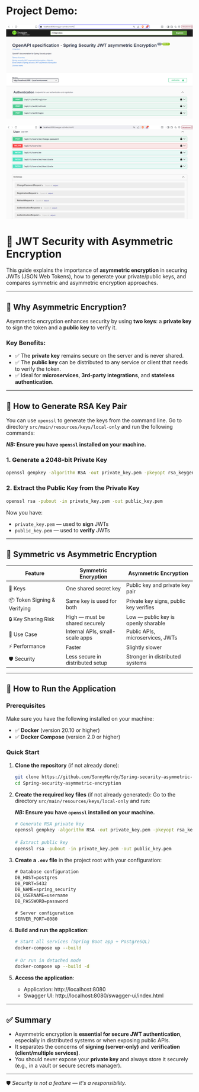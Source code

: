# Project Demo:
![Project Demo - image1](src/main/resources/images/image1.png)

![Project Demo - image2](src/main/resources/images/image2.png)

# 🔐 JWT Security with Asymmetric Encryption

This guide explains the importance of **asymmetric encryption** in securing JWTs (JSON Web Tokens), how to generate your private/public keys, and compares symmetric and asymmetric encryption approaches.

---

## 📌 Why Asymmetric Encryption?

Asymmetric encryption enhances security by using **two keys**: a **private key** to sign the token and a **public key** to verify it.

### Key Benefits:
- ✅ The **private key** remains secure on the server and is never shared.
- ✅ The **public key** can be distributed to any service or client that needs to verify the token.
- ✅ Ideal for **microservices**, **3rd-party integrations**, and **stateless authentication**.

---

## 🔧 How to Generate RSA Key Pair

You can use `openssl` to generate the keys from the command line.
Go to directory `src/main/resources/keys/local-only`  and run the following commands:

**_NB:_ Ensure you have `openssl` installed on your machine.**

### 1. Generate a 2048-bit Private Key
```bash
openssl genpkey -algorithm RSA -out private_key.pem -pkeyopt rsa_keygen_bits:2048
```

### 2. Extract the Public Key from the Private Key
```bash
openssl rsa -pubout -in private_key.pem -out public_key.pem
```

Now you have:
- `private_key.pem` — used to **sign** JWTs
- `public_key.pem` — used to **verify** JWTs

---

## 🔐 Symmetric vs Asymmetric Encryption

| Feature                  | Symmetric Encryption             | Asymmetric Encryption                 |
|--------------------------|----------------------------------|---------------------------------------|
| 🔑 Keys                  | One shared secret key            | Public key and private key pair       |
| 📦 Token Signing & Verifying | Same key is used for both       | Private key signs, public key verifies |
| 🔒 Key Sharing Risk      | High — must be shared securely   | Low — public key is openly sharable   |
| 🤝 Use Case              | Internal APIs, small-scale apps  | Public APIs, microservices, JWTs      |
| ⚡ Performance           | Faster                           | Slightly slower                       |
| 🛡️ Security              | Less secure in distributed setup | Stronger in distributed systems       |

---

## 🚀 How to Run the Application

### Prerequisites

Make sure you have the following installed on your machine:
- ✅ **Docker** (version 20.10 or higher)
- ✅ **Docker Compose** (version 2.0 or higher)

### Quick Start

1. **Clone the repository** (if not already done):
   ```bash
   git clone https://github.com/SonnyHardy/Spring-security-asymmetric-encryption.git
   cd Spring-security-asymmetric-encryption
   ```

2. **Create the required key files** (if not already generated):
   Go to the directory `src/main/resources/keys/local-only` and run:

   **_NB:_ Ensure you have `openssl` installed on your machine.**

   ```bash
   # Generate RSA private key
   openssl genpkey -algorithm RSA -out private_key.pem -pkeyopt rsa_keygen_bits:2048
   
   # Extract public key
   openssl rsa -pubout -in private_key.pem -out public_key.pem
   ```

3. **Create a `.env` file** in the project root with your configuration:
   ```env
   # Database configuration
   DB_HOST=postgres
   DB_PORT=5432
   DB_NAME=spring_security
   DB_USERNAME=username
   DB_PASSWORD=password
   
   # Server configuration
   SERVER_PORT=8080

   ```

4. **Build and run the application**:
   ```bash
   # Start all services (Spring Boot app + PostgreSQL)
   docker-compose up --build
   
   # Or run in detached mode
   docker-compose up --build -d
   ```

5. **Access the application**:
    - Application: http://localhost:8080
    - Swagger UI: http://localhost:8080/swagger-ui/index.html

---

## ✅ Summary

- Asymmetric encryption is **essential for secure JWT authentication**, especially in distributed systems or when exposing public APIs.
- It separates the concerns of **signing (server-only)** and **verification (client/multiple services)**.
- You should never expose your **private key** and always store it securely (e.g., in a vault or secure secrets manager).

---

🛡️ *Security is not a feature — it's a responsibility.*